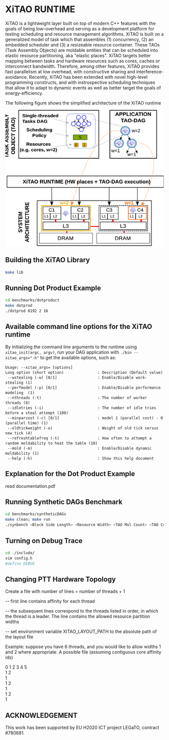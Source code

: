 # XiTAO RUNTIME #
XiTAO is a lightweight layer built on top of modern C++ features with the goals of being low-overhead and serving as a development platform for testing scheduling and resource management algorithms. XiTAO is built on a generalized model of task which that assembles (1) concurrency, (2) an embedded scheduler and (3) a resizeable resource container. These TAOs (Task Assembly Objects) are moldable entities that can be scheduled into elastic resource partitioning, aka "elastic places". XiTAO targets better mapping between tasks and hardware resources such as cores, caches or interconnect bandwidth. Therefore, among other features, XiTAO provides fast parallelism at low overhead, with constructive sharing and interference-avoidance. Recently, XiTAO has been extended with novel high-level programming constructs, and with instrospective scheduling techniques that allow it to adapt to dynamic events as well as better target the goals of energy-efficiency. 

The following figure shows the simplified architecture of the XiTAO runtime


![Image of the XiTAO Arch](xitao_arch.png)

## Building the XiTAO Library ##
```bash
make lib
```

## Running Dot Product Example ##
```bash
cd benchmarks/dotproduct
make dotprod
./dotprod 8192 2 16
```
## Available command line options for the XiTAO runtime ##
By initializing the command line arguments to the runtime using ```xitao_init(argc, argv)```, run your DAG application with ```./bin --xitao_args="-h"``` to get the available options, such as:
```
Usage: --xitao_args= [options]
Long option (short option)               : Description (Default value)
 --wstealing (-w) [0/1]                  : Enable/Disable work-stealing (1)
 --perfmodel (-p) [0/1]                  : Enable/Disable performance modeling  (1)
 --nthreads (-t)                         : The number of worker threads (8)
 --idletries (-i)                        : The number of idle tries before a steal attempt (100)
 --minparcost (-c) [0/1]                 : model 1 (parallel cost) - 0 (parallel time) (1)
 --oldtickweight (-o)                    : Weight of old tick versus new tick (4)
 --refreshtablefreq (-t)                 : How often to attempt a random moldability to heat the table (10)
 --mold (-m)                             : Enable/Disable dynamic moldability (1)
 --help (-h)                             : Show this help document
```

## Explanation for the Dot Product Example ##
read documentation.pdf


## Running Synthetic DAGs Benchmark ##
```bash
cd benchmarks/syntheticDAGs
make clean; make run
./synbench <Block Side Length> <Resource Width> <TAO Mul Count> <TAO Copy Count> <TAO Stencil Count> <Degree of Parallelism>
```

## Turning on Debug Trace ##
```bash
cd ./include/
vim config.h
#define DEBUG
```

## Changing PTT Hardware Topology ##
Create a file with number of lines = number of threads + 1

-- first line contains affinity for each thread

-- the subsequent lines correspond to the threads listed in order, in which the thread is a leader. The line contains the allowed resource partition widths

-- set environment variable XITAO_LAYOUT_PATH to the absolute path of the layout file

Example: suppose you have 6 threads, and you would like to allow widths 1 and 2 where appropriate. A possible file (assuming contiguous core affinity ids)

0 1 2 3 4 5  
1 2  
1  
1 2  
1  
1 2  
1  


## ACKNOWLEDGEMENT ##
This work has been supported by EU H2020 ICT project LEGaTO, contract #780681.


